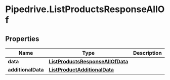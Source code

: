# Pipedrive.ListProductsResponseAllOf

## Properties

Name | Type | Description | Notes
------------ | ------------- | ------------- | -------------
**data** | [**ListProductsResponseAllOfData**](ListProductsResponseAllOfData.md) |  | [optional] 
**additionalData** | [**ListProductAdditionalData**](ListProductAdditionalData.md) |  | [optional] 


